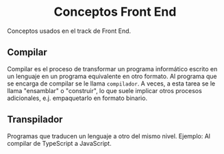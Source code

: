 <h1 align="center">Conceptos Front End</h1>
Conceptos usados en el track de Front End.

## Compilar
Compilar es el proceso de transformar un programa informático escrito en un lenguaje en un programa equivalente en otro formato. Al programa que se encarga de compilar se le llama `compilador`. A veces, a esta tarea se le llama "ensamblar" o "construir", lo que suele implicar otros procesos adicionales, e.j. empaquetarlo en formato binario.

## Transpilador
Programas que traducen un lenguaje a otro del mismo nivel. Ejemplo: Al compilar de TypeScript a JavaScript. 
